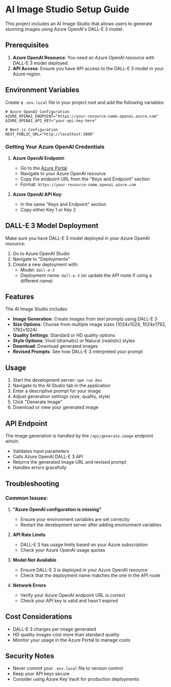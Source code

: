 # AI Image Studio Setup Guide

This project includes an AI Image Studio that allows users to generate stunning images using Azure OpenAI's DALL-E 3 model.

## Prerequisites

1. **Azure OpenAI Resource**: You need an Azure OpenAI resource with DALL-E 3 model deployed.
2. **API Access**: Ensure you have API access to the DALL-E 3 model in your Azure region.

## Environment Variables

Create a `.env.local` file in your project root and add the following variables:

```env
# Azure OpenAI Configuration
AZURE_OPENAI_ENDPOINT="https://your-resource-name.openai.azure.com"
AZURE_OPENAI_API_KEY="your-api-key-here"

# Next.js Configuration
NEXT_PUBLIC_URL="http://localhost:3000"
```

### Getting Your Azure OpenAI Credentials

1. **Azure OpenAI Endpoint**:
   - Go to the [Azure Portal](https://portal.azure.com)
   - Navigate to your Azure OpenAI resource
   - Copy the endpoint URL from the "Keys and Endpoint" section
   - Format: `https://your-resource-name.openai.azure.com`

2. **Azure OpenAI API Key**:
   - In the same "Keys and Endpoint" section
   - Copy either Key 1 or Key 2

## DALL-E 3 Model Deployment

Make sure you have DALL-E 3 model deployed in your Azure OpenAI resource:

1. Go to Azure OpenAI Studio
2. Navigate to "Deployments"
3. Create a new deployment with:
   - Model: `dall-e-3`
   - Deployment name: `dall-e-3` (or update the API route if using a different name)

## Features

The AI Image Studio includes:

- **Image Generation**: Create images from text prompts using DALL-E 3
- **Size Options**: Choose from multiple image sizes (1024x1024, 1024x1792, 1792x1024)
- **Quality Settings**: Standard or HD quality options
- **Style Options**: Vivid (dramatic) or Natural (realistic) styles
- **Download**: Download generated images
- **Revised Prompts**: See how DALL-E 3 interpreted your prompt

## Usage

1. Start the development server: `npm run dev`
2. Navigate to the AI Studio tab in the application
3. Enter a descriptive prompt for your image
4. Adjust generation settings (size, quality, style)
5. Click "Generate Image"
6. Download or view your generated image

## API Endpoint

The image generation is handled by the `/api/generate-image` endpoint which:

- Validates input parameters
- Calls Azure OpenAI DALL-E 3 API
- Returns the generated image URL and revised prompt
- Handles errors gracefully

## Troubleshooting

### Common Issues:

1. **"Azure OpenAI configuration is missing"**
   - Ensure your environment variables are set correctly
   - Restart the development server after adding environment variables

2. **API Rate Limits**
   - DALL-E 3 has usage limits based on your Azure subscription
   - Check your Azure OpenAI usage quotas

3. **Model Not Available**
   - Ensure DALL-E 3 is deployed in your Azure OpenAI resource
   - Check that the deployment name matches the one in the API route

4. **Network Errors**
   - Verify your Azure OpenAI endpoint URL is correct
   - Check your API key is valid and hasn't expired

## Cost Considerations

- DALL-E 3 charges per image generated
- HD quality images cost more than standard quality
- Monitor your usage in the Azure Portal to manage costs

## Security Notes

- Never commit your `.env.local` file to version control
- Keep your API keys secure
- Consider using Azure Key Vault for production deployments 